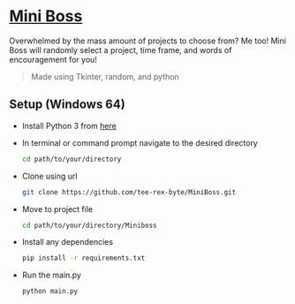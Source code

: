 [Mini Boss](https://github.com/tee-rex-byte/MiniBoss)
===================

Overwhelmed by the mass amount of projects to choose from? Me too! 
Mini Boss will randomly select a project, time frame, and words of encouragement for you!

> Made using Tkinter, random, and python


Setup (Windows 64)
---------------------------

- Install Python 3 from [here](https://www.python.org/download/releases/)

- In terminal or command prompt navigate to the desired directory
  ```bash
  cd path/to/your/directory
  ```

- Clone using url
  ```bash
  git clone https://github.com/tee-rex-byte/MiniBoss.git
  ```

- Move to project file
  ```bash
  cd path/to/your/directory/Miniboss
  ```
- Install any dependencies
  ```bash
  pip install -r requirements.txt
  ```
- Run the main.py
  ```bash
  python main.py
  ```
